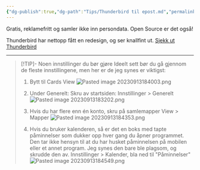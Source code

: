 ```yaml
---
{"dg-publish":true,"dg-path":"Tips/Thunderbird til epost.md","permalink":"/tips/thunderbird-til-epost/"}
---
```



Gratis, reklamefritt og samler ikke inn persondata. Open Source er det også!

Thunderbird har nettopp fått en redesign, og ser knallfint ut.
[Sjekk ut Thunderbird](https://www.thunderbird.net/nb-NO/)

---

> [!TIP]- Noen innstillinger du bør gjøre
> Ideelt sett bør du gå gjennom de fleste innstillingene, men her er de jeg synes er viktigst:
> 1. Bytt til Cards View
![Pasted image 20230913184003.png](/img/user/3%20Ressurser/Vedlegg/Pasted%20image%2020230913184003.png)
> 
> 2. Under Generelt: Skru av startsiden:
Innstillinger > Generelt
![Pasted image 20230913183202.png](/img/user/3%20Ressurser/Vedlegg/Pasted%20image%2020230913183202.png)
> 
> 3. Hvis du har flere enn én konto, skru på samlemapper
View > Mapper
![Pasted image 20230913184353.png](/img/user/3%20Ressurser/Vedlegg/Pasted%20image%2020230913184353.png)
> 
> 4. Hvis du bruker kalenderen, så er det en boks med tapte påminnelser som dukker opp hver gang du åpner programmet. Den tar ikke hensyn til at du har husket påminnelsen på mobilen eller et annet program. Jeg synes den bare ble plagsom, og skrudde den av.
Innstillinger > Kalender, bla ned til "Påminnelser"
![Pasted image 20230913184549.png](/img/user/3%20Ressurser/Vedlegg/Pasted%20image%2020230913184549.png)
